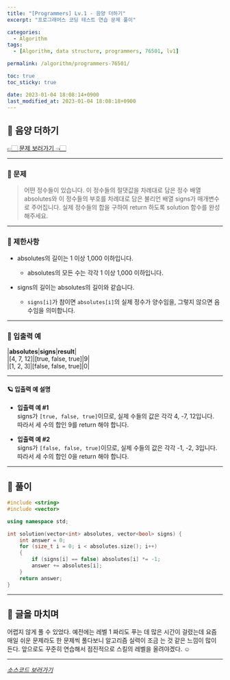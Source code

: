 ```yaml
---
title: "[Programmers] Lv.1 - 음양 더하기"
excerpt: "프로그래머스 코딩 테스트 연습 문제 풀이"

categories:
  - Algorithm
tags:
  - [Algorithm, data structure, programmers, 76501, lv1]

permalink: /algorithm/programmers-76501/

toc: true
toc_sticky: true

date: 2023-01-04 18:08:14+0900
last_modified_at: 2023-01-04 18:08:18+0900
---
```

 
## 👻 음양 더하기
[👉🏻 문제 보러가기 👈🏻](https://school.programmers.co.kr/learn/courses/30/lessons/76501?language=cpp)

***

### 🌱 문제
> 어떤 정수들이 있습니다. 이 정수들의 절댓값을 차례대로 담은 정수 배열 absolutes와 이 정수들의 부호를 차례대로 담은 불리언 배열 signs가 매개변수로 주어집니다. 실제 정수들의 합을 구하여 return 하도록 solution 함수를 완성해주세요.

***

### 🌱 제한사항
- absolutes의 길이는 1 이상 1,000 이하입니다.
    - absolutes의 모든 수는 각각 1 이상 1,000 이하입니다.
    
- signs의 길이는 absolutes의 길이와 같습니다.
    - ``` signs[i] ```가 참이면 ``` absolutes[i] ```의 실제 정수가 양수임을, 그렇지 않으면 음수임을 의미합니다.

***

### 🌱 입출력 예

|**absolutes**|**signs**|**result**|   
|[4, 7, 12]|[true, false, true]|9|   
|[1, 2, 3]|[false, false, true]|0|   


***

#### 🪐 입출력 예 설명
- **입출력 예 #1**   
signs가 ``` [true, false, true] ```이므로, 실제 수들의 값은 각각 4, -7, 12입니다.   
따라서 세 수의 합인 9를 return 해야 합니다.

- **입출력 예 #2**   
signs가 ``` [false, false, true] ```이므로, 실제 수들의 값은 각각 -1, -2, 3입니다.   
따라서 세 수의 합인 0을 return 해야 합니다.

***

## 👻 풀이

```c++
#include <string>
#include <vector>

using namespace std;

int solution(vector<int> absolutes, vector<bool> signs) {
    int answer = 0;
    for (size_t i = 0; i < absolutes.size(); i++)
    {
        if (signs[i] == false) absolutes[i] *= -1;
        answer += absolutes[i];
    }
    return answer;
}
```

***

## 👻 글을 마치며
어렵지 않게 풀 수 있었다. 예전에는 레벨 1 짜리도 푸는 데 많은 시간이 걸렸는데 요즘 매일 쉬운 문제라도 한 문제씩 풀다보니 알고리즘 실력이 조금 는 것 같은 느낌이 많이 든다. 앞으로도 꾸준히 연습해서 점진적으로 스킬의 레벨을 올려야겠다. ☺

***

_[소스코드 보러가기](https://github.com/choi-dan-di/algorithms/blob/main/Programmers/Lv1/76501.cpp)_